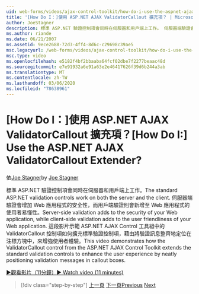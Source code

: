 ```yaml
---
uid: web-forms/videos/ajax-control-toolkit/how-do-i-use-the-aspnet-ajax-validatorcallout-extender
title: '[How Do I：]使用 ASP.NET AJAX ValidatorCallout 擴充項？ | Microsoft Docs'
author: JoeStagner
description: 標準 ASP.NET 驗證控制項會同時在伺服器和用戶端上工作。 伺服器端驗證會增加 Web 應用程式的安全性，而 c 。
ms.author: riande
ms.date: 06/21/2007
ms.assetid: 9ece2688-72d3-4ff4-8d6c-c29698c39ae5
msc.legacyurl: /web-forms/videos/ajax-control-toolkit/how-do-i-use-the-aspnet-ajax-validatorcallout-extender
msc.type: video
ms.openlocfilehash: e5182f4bf2bbaaba64fcf02dbe7f2277beaac48d
ms.sourcegitcommit: e7e91932a6e91a63e2e46417626f39d6b244a3ab
ms.translationtype: MT
ms.contentlocale: zh-TW
ms.lasthandoff: 03/06/2020
ms.locfileid: "78638961"
---
```

# <a name="how-do-i-use-the-aspnet-ajax-validatorcallout-extender"></a><span data-ttu-id="44abe-105">[How Do I：]使用 ASP.NET AJAX ValidatorCallout 擴充項？</span><span class="sxs-lookup"><span data-stu-id="44abe-105">[How Do I:] Use the ASP.NET AJAX ValidatorCallout Extender?</span></span>

<span data-ttu-id="44abe-106">依[Joe Stagner](https://github.com/JoeStagner)</span><span class="sxs-lookup"><span data-stu-id="44abe-106">by [Joe Stagner](https://github.com/JoeStagner)</span></span>

<span data-ttu-id="44abe-107">標準 ASP.NET 驗證控制項會同時在伺服器和用戶端上工作。</span><span class="sxs-lookup"><span data-stu-id="44abe-107">The standard ASP.NET validation controls work on both the server and the client.</span></span> <span data-ttu-id="44abe-108">伺服器端驗證會增加 Web 應用程式的安全性，而用戶端驗證則會新增至 Web 應用程式的使用者易懂性。</span><span class="sxs-lookup"><span data-stu-id="44abe-108">Server-side validation adds to the security of your Web application, while client-side validation adds to the user friendliness of your Web application.</span></span> <span data-ttu-id="44abe-109">這段影片示範 ASP.NET AJAX Control 工具組中的 ValidatorCallout 控制項如何擴充標準驗證控制項，藉由將驗證訊息整齊地定位在注標方塊中，來增強使用者體驗。</span><span class="sxs-lookup"><span data-stu-id="44abe-109">This video demonstrates how the ValidatorCallout control from the ASP.NET AJAX Control Toolkit extends the standard validation controls to enhance the user experience by neatly positioning validation messages in callout boxes.</span></span>

[<span data-ttu-id="44abe-110">&#9654;觀看影片（11分鐘）</span><span class="sxs-lookup"><span data-stu-id="44abe-110">&#9654; Watch video (11 minutes)</span></span>](https://channel9.msdn.com/Blogs/ASP-NET-Site-Videos/how-do-i-use-the-aspnet-ajax-validatorcallout-extender)

> [!div class="step-by-step"]
> <span data-ttu-id="44abe-111">[上一頁](how-do-i-use-the-numericupdown-extender-control.md)
> [下一頁](how-do-i-use-the-aspnet-ajax-resizablecontrol-extender.md)</span><span class="sxs-lookup"><span data-stu-id="44abe-111">[Previous](how-do-i-use-the-numericupdown-extender-control.md)
[Next](how-do-i-use-the-aspnet-ajax-resizablecontrol-extender.md)</span></span>
